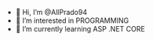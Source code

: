 - 👋 Hi, I’m @AllPrado94
- 👀 I’m interested in PROGRAMMING
- 🌱 I’m currently learning ASP .NET CORE
<!---
AllPrado94/AllPrado94 is a ✨ special ✨ repository because its `README.md` (this file) appears on your GitHub profile.
You can click the Preview link to take a look at your changes.
--->
